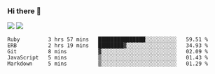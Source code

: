 ### Hi there 👋

<!--
**sasharevzin/sasharevzin** is a ✨ _special_ ✨ repository because its `README.md` (this file) appears on your GitHub profile.

Here are some ideas to get you started:

- 🔭 I’m currently working on ...
- 🌱 I’m currently learning ...
- 👯 I’m looking to collaborate on ...
- 🤔 I’m looking for help with ...
- 💬 Ask me about ...
- 📫 How to reach me: ...
- 😄 Pronouns: ...
- ⚡ Fun fact: ...
-->

![](https://yusufozturk.vercel.app/api?username=sasharevzin&hide_title=true&include_all_commits=true&count_private=true&show_icons=true) ![](https://yusufozturk.vercel.app/api/top-langs/?username=sasharevzin&layout=compact&langs_count=10&hide=apacheconf,coffeescript)

<!--START_SECTION:waka-->
```text
Ruby         3 hrs 57 mins   ███████████████░░░░░░░░░░   59.51 % 
ERB          2 hrs 19 mins   ████████▓░░░░░░░░░░░░░░░░   34.93 % 
Git          8 mins          ▓░░░░░░░░░░░░░░░░░░░░░░░░   02.09 % 
JavaScript   5 mins          ▒░░░░░░░░░░░░░░░░░░░░░░░░   01.43 % 
Markdown     5 mins          ▒░░░░░░░░░░░░░░░░░░░░░░░░   01.29 % 
```
<!--END_SECTION:waka-->
